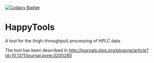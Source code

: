 [![Codacy Badge](https://api.codacy.com/project/badge/Grade/b49bbfd1739f40b99dad45418b42e31e)](https://www.codacy.com/project/Tarskin/HappyTools/dashboard?utm_source=github.com&amp;utm_medium=referral&amp;utm_content=Tarskin/HappyTools&amp;utm_campaign=Badge_Grade_Dashboard)

# HappyTools
A tool for the (high-throughput) processing of HPLC data.

The tool has been described in http://journals.plos.org/plosone/article?id=10.1371/journal.pone.0200280

